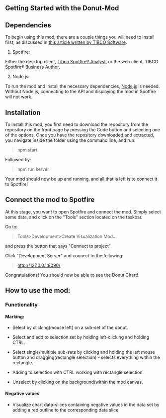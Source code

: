 ## Getting Started with the Donut-Mod

## Dependencies

To begin using this mod, there are a couple things you will need to install first, as discussed in [this article written by TIBCO Software](https://tibcosoftware.github.io/spotfire-mods/docs/getting-started/).

1. Spotfire:

Either the desktop client, [Tibco Spotfire® Analyst](https://www.tibco.com/products/tibco-spotfire), or   the web client, TIBCO Spotfire® Business Author.

2. Node.js:

To run the mod and install the necessary dependencies, [Node.js](https://nodejs.org/en/download/) is needed. Without Node.js, connecting to the API and displaying the mod in Spotfire will not work.

## Installation

<!--Describe the prerequisites and how to use the add-on mode, as well as data compatibility.-->

To install this mod, you first need to download the repository from the repository on the front page by pressing the Code button and selecting one of the options.
Once you have the repository downloaded and extracted, you navigate inside the folder using the command line, and run:

>npm start

Followed by:
>npm run server

Your mod should now be up and running, and all that is left is to connect it to Spotfire!

## Connect the mod to Spotfire

<!--Describe how to use the mode and integrate with the Spotfire.-->

At this stage, you want to open Spotfire and connect the mod. Simply select some data, and click on the "Tools" section located on the taskbar.

Go to:
> Tools>Development>Create Visualization Mod...

and press the button that says "Connect to project".

Click "Development Server" and connect to the following:

>http://127.0.0.1:8090/

Congratulations! You should now be able to see the Donut Chart!

## How to use the mod:

### Functionality

#### Marking:
- Select by clicking(mouse left) on a sub-set of the donut.

- Select and add to selection set by holding left-clicking and holding CTRL.

- Select single/multiple sub-sets by clicking and holding the left mouse button and dragging(rectangle selection) - selects everything within the rectangle.

- Adding to selection with CTRL working with rectangle selection.

- Unselect by clicking on the background(within the mod canvas.

#### Negative values
- Visualize chart data-slices containing negative values in the data set by adding a red outline to the corresponding data slice


